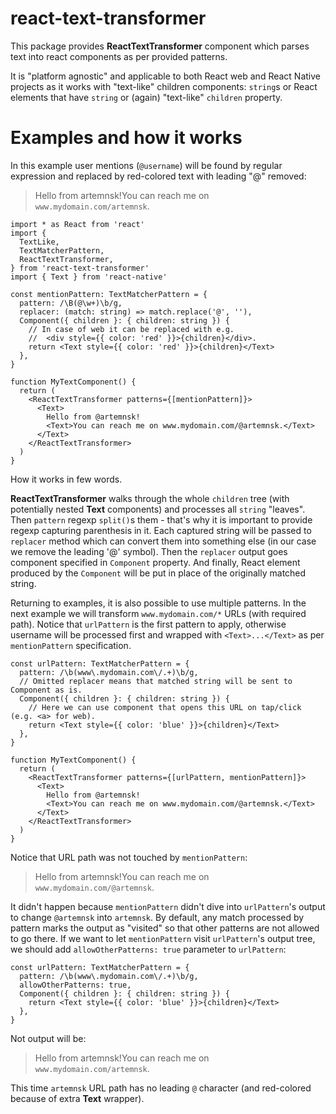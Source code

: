 # react-text-transformer

This package provides **ReactTextTransformer** component which parses text into
react components as per provided patterns.

It is "platform agnostic" and applicable to both React web and React Native projects
as it works with "text-like" children components: `string`s or React elements that have
`string` or (again) "text-like" `children` property.

# Examples and how it works

In this example user mentions (`@username`) will be found by regular expression
and replaced by red-colored text with leading "@" removed:
> Hello from artemnsk!You can reach me on `www.mydomain.com/artemnsk`.

```tsx
import * as React from 'react'
import {
  TextLike,
  TextMatcherPattern,
  ReactTextTransformer,
} from 'react-text-transformer'
import { Text } from 'react-native'

const mentionPattern: TextMatcherPattern = {
  pattern: /\B(@\w+)\b/g,
  replacer: (match: string) => match.replace('@', ''),
  Component({ children }: { children: string }) {
    // In case of web it can be replaced with e.g.
    //  <div style={{ color: 'red' }}>{children}</div>.
    return <Text style={{ color: 'red' }}>{children}</Text>
  },
}

function MyTextComponent() {
  return (
    <ReactTextTransformer patterns={[mentionPattern]}>
      <Text>
        Hello from @artemnsk!
        <Text>You can reach me on www.mydomain.com/@artemnsk.</Text>
      </Text>
    </ReactTextTransformer>
  )
}
```

How it works in few words.

**ReactTextTransformer** walks through the whole `children` tree (with potentially nested **Text** components)
and processes all `string` "leaves".
Then `pattern` regexp `split()`s them - that's why it is important to provide regexp capturing parenthesis in it.
Each captured string will be passed to `replacer` method which can convert them into
something else (in our case we remove the leading '@' symbol). Then the `replacer` output
goes component specified in `Component` property. And finally, React element
produced by the `Component` will be put in place of the originally matched string.

Returning to examples, it is also possible to use multiple patterns.
In the next example we will transform `www.mydomain.com/*` URLs (with required path).
Notice that `urlPattern` is the first pattern to apply, otherwise username will be processed
first and wrapped with `<Text>...</Text>` as per `mentionPattern` specification.

```tsx
const urlPattern: TextMatcherPattern = {
  pattern: /\b(www\.mydomain.com\/.+)\b/g,
  // Omitted replacer means that matched string will be sent to Component as is.
  Component({ children }: { children: string }) {
    // Here we can use component that opens this URL on tap/click (e.g. <a> for web).
    return <Text style={{ color: 'blue' }}>{children}</Text>
  },
}

function MyTextComponent() {
  return (
    <ReactTextTransformer patterns={[urlPattern, mentionPattern]}>
      <Text>
        Hello from @artemnsk!
        <Text>You can reach me on www.mydomain.com/@artemnsk.</Text>
      </Text>
    </ReactTextTransformer>
  )
}
```

Notice that URL path was not touched by `mentionPattern`:
> Hello from artemnsk!You can reach me on `www.mydomain.com/@artemnsk`.

It didn't happen because `mentionPattern` didn't dive into `urlPattern`'s output
to change `@artemnsk` into `artemnsk`. By default, any match processed by pattern marks
the output as "visited" so that other patterns are not allowed to go there.
If we want to let `mentionPattern` visit `urlPattern`'s output tree,
we should add `allowOtherPatterns: true` parameter to `urlPattern`:

```tsx
const urlPattern: TextMatcherPattern = {
  pattern: /\b(www\.mydomain.com\/.+)\b/g,
  allowOtherPatterns: true,
  Component({ children }: { children: string }) {
    return <Text style={{ color: 'blue' }}>{children}</Text>
  },
}
```

Not output will be:
> Hello from artemnsk!You can reach me on `www.mydomain.com/artemnsk`.

This time `artemnsk` URL path has no leading `@` character
(and red-colored because of extra **Text** wrapper).
